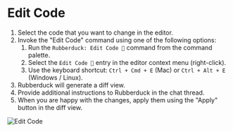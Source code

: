 # Edit Code

1. Select the code that you want to change in the editor.
2. Invoke the "Edit Code" command using one of the following options:
   1. Run the `Rubberduck: Edit Code 💬` command from the command palette.
   1. Select the `Edit Code 💬` entry in the editor context menu (right-click).
   1. Use the keyboard shortcut: `Ctrl + Cmd + E` (Mac) or `Ctrl + Alt + E` (Windows / Linux).
3. Rubberduck will generate a diff view.
4. Provide additional instructions to Rubberduck in the chat thread.
5. When you are happy with the changes, apply them using the "Apply" button in the diff view.

![Edit Code](https://raw.githubusercontent.com/rubberduck-ai/rubberduck-vscode/main/app/vscode/asset/media/screenshot-edit-code.png)
